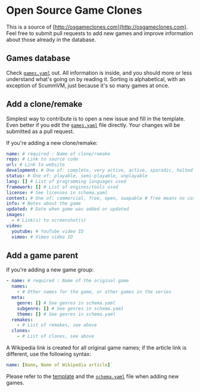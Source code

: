 # Open Source Game Clones

This is a source of [http://osgameclones.com](http://osgameclones.com). Feel
free to submit pull requests to add new games and improve information about
those already in the database.

## Games database

Check [`games.yaml`][games] out. All information is inside, and you should more or less
understand what's going on by reading it. Sorting is alphabetical, with an
exception of ScummVM, just because it's so many games at once.

## Add a clone/remake

Simplest way to contribute is to open a new issue and fill in the template.
Even better if you edit the [`games.yaml`][games] file directly. Your
changes will be submitted as a pull request.

If you're adding a new clone/remake:

```yaml
name: # required : Name of clone/remake
repo: # Link to source code
url: # Link to website
development: # One of: complete, very active, active, sporadic, halted
status: # One of: playable, semi-playable, unplayable
lang: [] # List of programming languages used
framework: [] # List of engines/tools used
license: # See licenses in schema.yaml
content: # One of: commercial, free, open, swapable # free means no cost, open means liberally licensed
info: # Notes about the game
updated: # Date when game was added or updated
images:
  - # Link(s) to screenshot(s)
video:
  youtube: # YouTube video ID
  vimeo: # Vimeo video ID
```

## Add a game parent

If you're adding a new game group:

```yaml
- name: # required : Name of the original game
  names:
    - # Other names for the game, or other games in the series
  meta:
    genre: [] # See genres in schema.yaml
    subgenre: [] # See genres in schema.yaml
    theme: [] # See genres in schema.yaml
  remakes:
    - # List of remakes, see above
  clones:
    - # List of clones, see above
```

A Wikipedia link is created for all original game names; if the article link is different, use the following syntax:

```yaml
name: [Name, Name of Wikipedia article]`
```

Please refer to the [template][template] and the [`schema.yaml`][schema] file
when adding new games.


[games]: https://github.com/piranha/osgameclones/edit/master/games.yaml
[schema]: https://github.com/piranha/osgameclones/edit/master/schema.yaml
[template]: https://github.com/piranha/osgameclones/blob/master/.github/ISSUE_TEMPLATE.md
